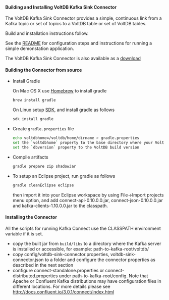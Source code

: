 #### Building and Installing VoltDB Kafka Sink Connector

The VoltDB Kafka Sink Connector provides a simple, continuous link from a Kafka topic or set of topics to a VoltDB table or set of VoltDB tables.

Build and installation instructions follow.

See the [README](https://github.com/VoltDB/voltdb-kafka-connector) for configuration steps and instructions for running a simple demonstation application.

The VoltDB Kafka Sink Connector is also available as a [download](https://www.voltdb.com/download-confluentconnector) 

#### Building the Connector from source

* Install Gradle

	On Mac OS X use [Homebrew](http://brew.sh/) to install gradle

	```bash
	brew install gradle
	```
	On Linux setup [SDK](http://sdkman.io/), and install gradle as follows
	
	```bash
	sdk install gradle
	```
* Create `gradle.properties` file

	```bash
	echo voltdbhome=/voltdb/home/dirname > gradle.properties
    set the `voltdbhome` property to the base directory where your VoltDB is installed
    set the `dbversion` property to the VoltDB build version
	```

* Compile artifacts

	```bash
    gradle prepare zip shadowJar
	```

* To setup an Eclipse project, run gradle as follows

	```bash
    gradle cleanEclipse eclipse
	```
	then import it into your Eclipse workspace by using File->Import projects menu option, and add connect-api-0.10.0.0.jar, connect-json-0.10.0.0.jar and kafka-clients-1.10.0.0.jar to the classpath.

#### Installing the Connector 

All the scripts for running Kafka Connect use the CLASSPATH environment variable if it is set.
* copy the built jar from `build/libs` to a directory where the Kafka server is installed or accessible, for example: path-to-kafka-root/voltdb/
* copy config/voltdb-sink-connector.properties, voltdb-sink-connector.json to a folder and configure the connector properties as described in the next section
* configure connect-standalone.properties or connect-distributed.properties under path-to-kafka-root/config. Note that Apache or Confluent Kafka distributions may have configuration files in different locations.
For more details please see http://docs.confluent.io/3.0.1/connect/index.html
